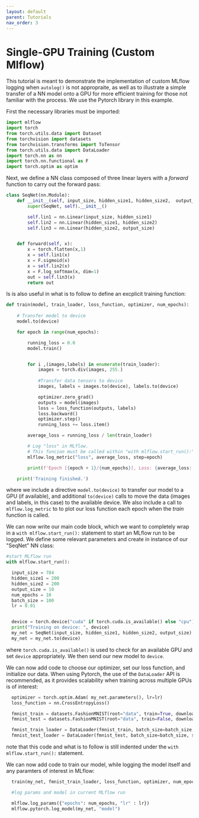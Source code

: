 ```yaml
---
layout: default
parent: Tutorials
nav_order: 3
---
```

Single-GPU Training (Custom Mlflow) 
============
This tutorial is meant to demonstrate the implementation of custom MLflow logging when `autolog()` is not appropraite, as well as to illustrate a simple transfer of a NN model onto a GPU for more efficient training for those not familiar with the process. We use the Pytorch library in this example. 

First the necessary libraries must be imported:
```python
import mlflow
import torch
from torch.utils.data import Dataset
from torchvision import datasets
from torchvision.transforms import ToTensor
from torch.utils.data import DataLoader
import torch.nn as nn
import torch.nn.functional as F
import torch.optim as optim
```

Next, we define a NN class composed of three linear layers with a _forward_ function to carry out the forward pass:
```python
class SeqNet(nn.Module):
    def __init__(self, input_size, hidden_size1, hidden_size2,  output_size):
        super(SeqNet, self).__init__()

        self.lin1 = nn.Linear(input_size, hidden_size1)
        self.lin2 = nn.Linear(hidden_size1, hidden_size2)
        self.lin3 = nn.Linear(hidden_size2, output_size)


    def forward(self, x):
        x = torch.flatten(x,1)
        x = self.lin1(x)
        x = F.sigmoid(x)
        x = self.lin2(x)
        x = F.log_softmax(x, dim=1)
        out = self.lin3(x)
        return out

```

Is is also useful in what is to follow to define an excplicit training function:
```python
def train(model, train_loader, loss_function, optimizer, num_epochs):
    
    # Transfer model to device
    model.to(device)

    for epoch in range(num_epochs):

        running_loss = 0.0
        model.train()


        for i ,(images,labels) in enumerate(train_loader):
            images = torch.div(images, 255.)
    
            #Transfer data tensors to device
            images, labels = images.to(device), labels.to(device)

            optimizer.zero_grad()
            outputs = model(images)
            loss = loss_function(outputs, labels)
            loss.backward()
            optimizer.step()
            running_loss += loss.item()

        average_loss = running_loss / len(train_loader)

        # Log "loss" in MLflow. 
        # This funcion must be called within "with mlflow.start_run():" in main code
        mlflow.log_metric("loss", average_loss, step=epoch)

        print(f'Epoch [{epoch + 1}/{num_epochs}], Loss: {average_loss:.4f}')

    print('Training finished.')
```
where we include a directive `model.to(device)` to transfer our model to a GPU (if available), and additional `to(device)` calls to move the data (images and labels, in this case) to the available device. We also include a call to `mlflow.log_metric` to to plot our loss function each epoch when the _train_ function is called.

We can now write our main code block, which we want to completely wrap in a `with mlflow.start_run():` statement to start an MLflow run to be logged. We define some relevant parameters and create in instance of our "SeqNet" NN class:
```python
#start MLflow run
with mlflow.start_run():

  input_size = 784
  hidden_size1 = 200
  hidden_size2 = 200
  output_size = 10
  num_epochs = 10
  batch_size = 100
  lr = 0.01


  device = torch.device("cuda" if torch.cuda.is_available() else "cpu")
  print("Training on device: ", device)
  my_net = SeqNet(input_size, hidden_size1, hidden_size2, output_size)
  my_net = my_net.to(device)
```
where `torch.cuda.is_available()` is used to check for an available GPU and set `device` appropriately. We then send our new model to `device`. 

We can now add code to choose our optimizer, set our loss function, and initialize our data. When using Pytorch, the use of the `DataLoader` API is recommended, as it provides scalability when training across multiple GPUs is of interest:
```python
  optimizer = torch.optim.Adam( my_net.parameters(), lr=lr)
  loss_function = nn.CrossEntropyLoss()

  fmnist_train = datasets.FashionMNIST(root="data", train=True, download=True, transform=ToTensor())
  fmnist_test = datasets.FashionMNIST(root="data", train=False, download=True, transform=ToTensor())

  fmnist_train_loader = DataLoader(fmnist_train, batch_size=batch_size, shuffle=True)
  fmnist_test_loader = DataLoader(fmnist_test, batch_size=batch_size, shuffle=True)
```
note that this code and what is to follow is still indented under the `with mlflow.start_run():` statement.

We can now add code to train our model, while logging the model itself and any paramters of interest in MLflow:
```python
  train(my_net, fmnist_train_loader, loss_function, optimizer, num_epochs)

  #log params and model in current MLflow run

  mlflow.log_params({"epochs": num_epochs, "lr" : lr})
  mlflow.pytorch.log_model(my_net, "model")
``` 
